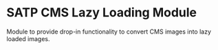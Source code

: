 # SATP CMS Lazy Loading Module

Module to provide drop-in functionality to convert CMS images into lazy loaded images.
